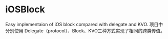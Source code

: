 iOSBlock
========

Easy implementaion of iOS block compared with delegate and KVO. 
项目中分别使用 Delegate（protocol）、Block、KVO三种方式实现了相同的跨类传值。
